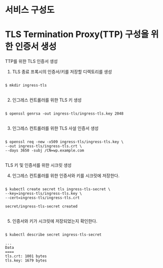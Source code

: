 서비스 구성도
===========


TLS Termination Proxy(TTP) 구성을 위한 인증서 생성
=============================================
TTP를 위한 TLS 인증서 생성

1. TLS 종료 프록시의 인증서/키를 저장할 디렉토리를 생성
<pre>
<code>
$ mkdir ingress-tls
</code>
</pre>

2. 인그레스 컨트롤러를 위한 TLS 키 생성
<pre>
<code>
$ openssl genrsa -out ingress-tls/ingress-tls.key 2048
</code>
</pre>

3. 인그레스 컨트롤러를 위한 TLS 사설 인증서 생성
<pre>
<code>
$ openssl req -new -x509 ingress-tls/ingress-tls.key \
--out ingress-tls/ingress-tls.crt \
--days 3650 -subj /CN=wp.example.com
</code>
</pre>

TLS 키 및 인증서를 위한 시크릿 생성

4. 인그레스 컨트롤러를 위한 인증서와 키를 시크릿에 저장한다.
<pre>
<code>
$ kubectl create secret tls ingress-tls-secret \
--key=ingress-tls/ingress-tls.key \
--cert=ingress-tls/ingress-tls.crt

secret/ingress-tls-secret created
</code>
</pre>

5. 인증서와 키가 시크릿에 저장되었는지 확인한다.
<pre>
<code>
$ kubectl describe secret ingress-tls-secret

...
Data
====
tls.crt: 1001 bytes
tls.key: 1679 bytes
</code>
</pre>


</pre>


